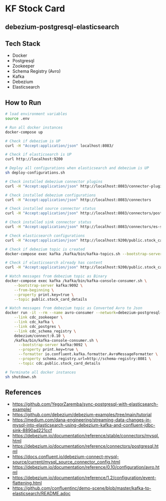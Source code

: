 # KF Stock Card 
## debezium-postgresql-elasticsearch

## Tech Stack
- Docker
- Postgresql
- Zookeeper
- Schema Registry (Avro)
- Kafka
- Debezium
- Elasticsearch

## How to Run
```sh
# load environment variables
source .env

# Run all docker instances
docker-compose up
```

```sh
# Check if debezium is UP
curl -H "Accept:application/json" localhost:8083/
```

```sh
# Check if elasticsearch is UP
curl http://localhost:9200
```


```sh
# Deploy all configurations when elasticsearch and debezium is UP
sh deploy-configurations.sh
```

```sh
# Check installed debezium connector plugins
curl -H "Accept:application/json" http://localhost:8083/connector-plugins
```

```sh
# Check installed debezium configurations
curl -H "Accept:application/json" http://localhost:8083/connectors
```

```sh
# Check installed source connector status
curl -H "Accept:application/json" http://localhost:8083/connectors/postgres-stock_card_details-source/status
```

```sh
# Check installed sink connector status
curl -H "Accept:application/json" http://localhost:8083/connectors/es-stock_card_details-sink/status
```

```sh
# Check elasticsearch configurations
curl -H "Accept:application/json" http://localhost:9200/public.stock_card_details
```

```sh
# Check if debezium topic is created 
docker-compose exec kafka /kafka/bin/kafka-topics.sh --bootstrap-server kafka:9092 --list
```

```sh
# Check if elasticsearch already has content
curl -H "Accept:application/json" http://localhost:9200/public.stock_card_details/_search?pretty
```

```sh
# Watch messages from debezium topic as Binary
docker-compose exec kafka /kafka/bin/kafka-console-consumer.sh \
    --bootstrap-server kafka:9092 \
    --from-beginning \
    --property print.key=true \
    --topic public.stock_card_details

# Watch messages from debezium topic as Converted Avro to Json
docker run -it --rm --name avro-consumer --network=debezium-postgresql-elasticsearch_default \
    --link cdc_zookeeper \
    --link cdc_kafka \
    --link cdc_postgres \
    --link cdc_schema_registry \
    debezium/connect:0.10 \
    /kafka/bin/kafka-console-consumer.sh \
      --bootstrap-server kafka:9092 \
      --property print.key=true \
      --formatter io.confluent.kafka.formatter.AvroMessageFormatter \
      --property schema.registry.url=http://schema-registry:8081 \
      --topic cdc.public.stock_card_details

# Terminate all docker instances
sh shutdown.sh
```

## References
- https://github.com/YegorZaremba/sync-postgresql-with-elasticsearch-example/
- https://github.com/debezium/debezium-examples/tree/main/tutorial
- https://medium.com/dana-engineering/streaming-data-changes-in-mysql-into-elasticsearch-using-debezium-kafka-and-confluent-jdbc-sink-8890ad221ccf
- https://debezium.io/documentation/reference/stable/connectors/mysql.html
- https://debezium.io/documentation/reference/connectors/postgresql.html
- https://docs.confluent.io/debezium-connect-mysql-source/current/mysql_source_connector_config.html
- https://debezium.io/documentation/reference/0.10/configuration/avro.html
- https://debezium.io/documentation/reference/1.2/configuration/event-flattening.html
- https://github.com/confluentinc/demo-scene/blob/master/kafka-to-elasticsearch/README.adoc
